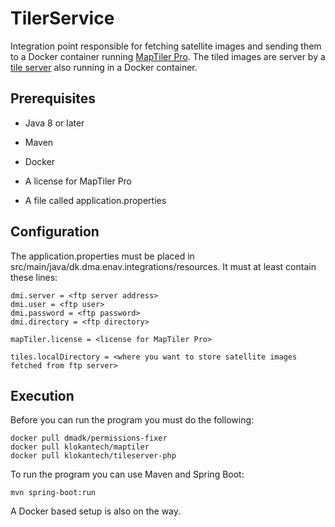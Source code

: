 # TilerService

Integration point responsible for fetching satellite images and sending them to a Docker container running [MapTiler Pro](https://hub.docker.com/r/klokantech/maptiler/).
The tiled images are server by a [tile server](https://hub.docker.com/r/klokantech/tileserver-php/) also running in a Docker container.

## Prerequisites

* Java 8 or later

* Maven

* Docker

* A license for MapTiler Pro

* A file called application.properties

## Configuration

The application.properties must be placed in src/main/java/dk.dma.enav.integrations/resources.
It must at least contain these lines:

    dmi.server = <ftp server address>
    dmi.user = <ftp user>
    dmi.password = <ftp password>
    dmi.directory = <ftp directory>
    
    mapTiler.license = <license for MapTiler Pro>
    
    tiles.localDirectory = <where you want to store satellite images fetched from ftp server>
    
## Execution
Before you can run the program you must do the following:

    docker pull dmadk/permissions-fixer
    docker pull klokantech/maptiler
    docker pull klokantech/tileserver-php

To run the program you can use Maven and Spring Boot:

    mvn spring-boot:run
    
A Docker based setup is also on the way.